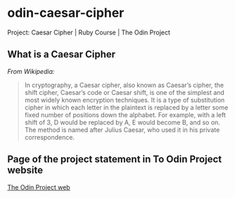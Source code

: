 # odin-caesar-cipher
Project: Caesar Cipher | Ruby Course | The Odin Project

## What is a Caesar Cipher
*From Wikipedia:*

> In cryptography, a Caesar cipher, also known as Caesar’s cipher, the shift cipher, Caesar’s code or Caesar shift, is one of the simplest and most widely known encryption techniques. 
> It is a type of substitution cipher in which each letter in the plaintext is replaced by a letter some fixed number of positions down the alphabet. 
> For example, with a left shift of 3, D would be replaced by A, E would become B, and so on. The method is named after Julius Caesar, who used it in his private correspondence.

## Page of the project statement in To Odin Project website

[The Odin Project web](https://www.theodinproject.com/lessons/ruby-caesar-cipher)